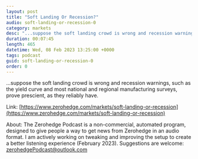 ```yaml
---
layout: post
title: "Soft Landing Or Recession?"
audio: soft-landing-or-recession-0
category: markets
desc: "...suppose the soft landing crowd is wrong and recession warnings, such as the yield curve and most national and regional manufacturing surveys, prove prescient, as they reliably have. "
duration: 00:07:45
length: 465
datetime: Wed, 08 Feb 2023 13:25:00 +0000
tags: podcast
guid: soft-landing-or-recession-0
order: 0
---
```

...suppose the soft landing crowd is wrong and recession warnings, such as the yield curve and most national and regional manufacturing surveys, prove prescient, as they reliably have. 

Link: [https://www.zerohedge.com/markets/soft-landing-or-recession](https://www.zerohedge.com/markets/soft-landing-or-recession)

About: The Zerohedge Podcast is a non-commercial, automated program, designed to give people a way to get news from Zerohedge in an audio format.  I am actively working on tweaking and improving the setup to create a better listening experience (February 2023).  Suggestions are welcome: [zerohedgePodcast@outlook.com](mailto:zerohedgePodcast@outlook.com)